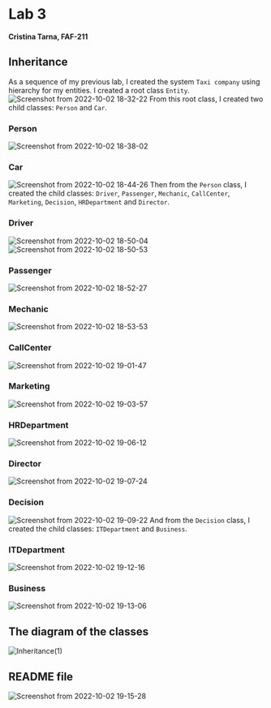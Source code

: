 # Lab 3
**Cristina Tarna, FAF-211**
## Inheritance
As a sequence of my previous lab, I created the system `Taxi company` using hierarchy for my entities.
I created a root class `Entity`.
![Screenshot from 2022-10-02 18-32-22](https://user-images.githubusercontent.com/93125408/193462366-2fc0737d-6021-4d8e-87ce-218ed98fb074.png)
From this root class, I created two child classes: `Person` and `Car`.
### Person
![Screenshot from 2022-10-02 18-38-02](https://user-images.githubusercontent.com/93125408/193462634-09538162-0db2-4882-9565-298f2ebcc56b.png)
### Car
![Screenshot from 2022-10-02 18-44-26](https://user-images.githubusercontent.com/93125408/193462934-a2e85321-2ede-443a-a3f5-b10a57ad7eef.png)
Then from the `Person` class, I created the child classes: `Driver`, `Passenger`, `Mechanic`, `CallCenter`, `Marketing`, `Decision`, `HRDepartment` and `Director`.
### Driver
![Screenshot from 2022-10-02 18-50-04](https://user-images.githubusercontent.com/93125408/193463207-e1c5b57a-f5f0-4157-b70c-0f15b3e45838.png)
![Screenshot from 2022-10-02 18-50-53](https://user-images.githubusercontent.com/93125408/193463209-19ad45fe-daef-45fa-b5f8-da7c7c1c0326.png)
### Passenger
![Screenshot from 2022-10-02 18-52-27](https://user-images.githubusercontent.com/93125408/193463280-b24d8638-6cad-4a6a-ae73-34e9bb24f832.png)
### Mechanic
![Screenshot from 2022-10-02 18-53-53](https://user-images.githubusercontent.com/93125408/193463371-78a80cf6-dffa-41b7-81b0-c383f3cca866.png)
### CallCenter
![Screenshot from 2022-10-02 19-01-47](https://user-images.githubusercontent.com/93125408/193463842-57e5915d-8839-4c50-9a2c-9acaf02cc3b3.png)
### Marketing
![Screenshot from 2022-10-02 19-03-57](https://user-images.githubusercontent.com/93125408/193463964-76d46f7d-8373-48aa-8619-b3889217dc08.png)
### HRDepartment
![Screenshot from 2022-10-02 19-06-12](https://user-images.githubusercontent.com/93125408/193464096-67e9768f-b58f-4e03-a08b-8aa9db590631.png)
### Director
![Screenshot from 2022-10-02 19-07-24](https://user-images.githubusercontent.com/93125408/193464160-fe3f77cf-6e40-4452-8441-0311ea7aa132.png)
### Decision
![Screenshot from 2022-10-02 19-09-22](https://user-images.githubusercontent.com/93125408/193464283-54ae687e-b2b3-412a-92e2-5ef40de6a584.png)
And from the `Decision` class, I created the child classes: `ITDepartment` and `Business`.
### ITDepartment
![Screenshot from 2022-10-02 19-12-16](https://user-images.githubusercontent.com/93125408/193464454-d1f3bdfc-df13-4fa9-8f6b-6414bf0fbb6d.png)
### Business
![Screenshot from 2022-10-02 19-13-06](https://user-images.githubusercontent.com/93125408/193464510-66d6da18-0176-4389-86b7-705266b3432b.png)

## The diagram of the classes
![Inheritance(1)](https://user-images.githubusercontent.com/93125408/193826843-a9521d4f-a89b-4bd4-b7ae-6d2ca2744e0c.png)

## README file
![Screenshot from 2022-10-02 19-15-28](https://user-images.githubusercontent.com/93125408/193464625-f93f9fe7-1220-4a97-b43e-172dcfba81c4.png)

